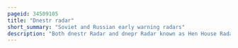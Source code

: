 ```yaml
---
pageid: 34509105
title: "Dnestr radar"
short_summary: "Soviet and Russian early warning radars"
description: "Both dnestr Radar and dnepr Radar known as Hen House Radar Radar are the first Generation soviet Space Surveillance and early Warning Radars. Starting in the 1960s six Radars of this Type were built around the Perimeter of the soviet Union to provide ballistic Missile Warnings for Attacks from different Directions. They were the primary soviet early Warning Radars for much of the later cold War. In common with other soviet and russian early Warning Radars they are named after Rivers the Dnepr and the Dnestr."
---
```

